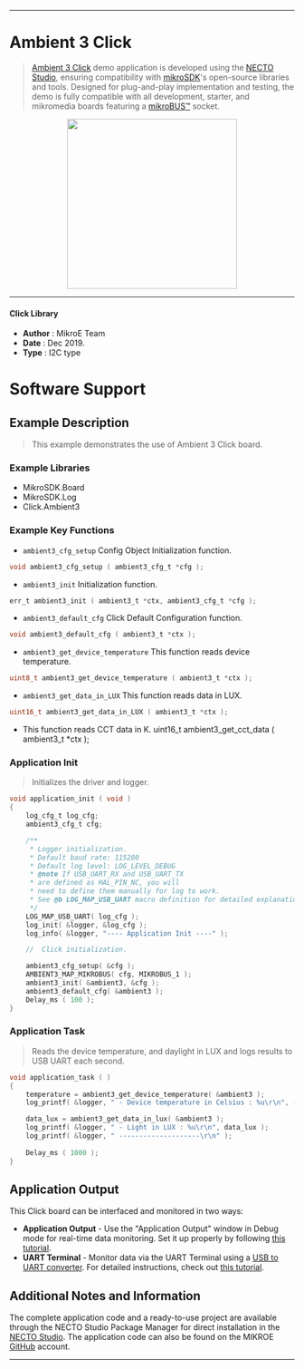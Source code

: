 
---
# Ambient 3 Click

> [Ambient 3 Click](https://www.mikroe.com/?pid_product=MIKROE-3686) demo application is developed using
the [NECTO Studio](https://www.mikroe.com/necto), ensuring compatibility with [mikroSDK](https://www.mikroe.com/mikrosdk)'s
open-source libraries and tools. Designed for plug-and-play implementation and testing, the demo is fully compatible with
all development, starter, and mikromedia boards featuring a [mikroBUS&trade;](https://www.mikroe.com/mikrobus) socket.

<p align="center">
  <img src="https://www.mikroe.com/?pid_product=MIKROE-3686&image=1" height=300px>
</p>

---

#### Click Library

- **Author**        : MikroE Team
- **Date**          : Dec 2019.
- **Type**          : I2C type

# Software Support

## Example Description

> This example demonstrates the use of Ambient 3 Click board.

### Example Libraries

- MikroSDK.Board
- MikroSDK.Log
- Click.Ambient3

### Example Key Functions

- `ambient3_cfg_setup` Config Object Initialization function. 
```c
void ambient3_cfg_setup ( ambient3_cfg_t *cfg );
``` 
 
- `ambient3_init` Initialization function. 
```c
err_t ambient3_init ( ambient3_t *ctx, ambient3_cfg_t *cfg );
```

- `ambient3_default_cfg` Click Default Configuration function. 
```c
void ambient3_default_cfg ( ambient3_t *ctx );
```

- `ambient3_get_device_temperature` This function reads device temperature. 
```c
uint8_t ambient3_get_device_temperature ( ambient3_t *ctx );
```

- `ambient3_get_data_in_LUX` This function reads data in LUX. 
```c
uint16_t ambient3_get_data_in_LUX ( ambient3_t *ctx );
```

- This function reads CCT data in K.
uint16_t ambient3_get_cct_data ( ambient3_t *ctx );

### Application Init

> Initializes the driver and logger.

```c
void application_init ( void )
{
    log_cfg_t log_cfg;
    ambient3_cfg_t cfg;

    /** 
     * Logger initialization.
     * Default baud rate: 115200
     * Default log level: LOG_LEVEL_DEBUG
     * @note If USB_UART_RX and USB_UART_TX 
     * are defined as HAL_PIN_NC, you will 
     * need to define them manually for log to work. 
     * See @b LOG_MAP_USB_UART macro definition for detailed explanation.
     */
    LOG_MAP_USB_UART( log_cfg );
    log_init( &logger, &log_cfg );
    log_info( &logger, "---- Application Init ----" );

    //  Click initialization.

    ambient3_cfg_setup( &cfg );
    AMBIENT3_MAP_MIKROBUS( cfg, MIKROBUS_1 );
    ambient3_init( &ambient3, &cfg );
    ambient3_default_cfg( &ambient3 );
    Delay_ms ( 100 );
}
```

### Application Task

> Reads the device temperature, and daylight in LUX and logs results to USB UART each second.

```c
void application_task ( )
{
    temperature = ambient3_get_device_temperature( &ambient3 );
    log_printf( &logger, " - Device temperature in Celsius : %u\r\n", ( uint16_t ) temperature );

    data_lux = ambient3_get_data_in_lux( &ambient3 );
    log_printf( &logger, " - Light in LUX : %u\r\n", data_lux );
    log_printf( &logger, " --------------------\r\n" );
    
    Delay_ms ( 1000 );
}
```

## Application Output

This Click board can be interfaced and monitored in two ways:
- **Application Output** - Use the "Application Output" window in Debug mode for real-time data monitoring.
Set it up properly by following [this tutorial](https://www.youtube.com/watch?v=ta5yyk1Woy4).
- **UART Terminal** - Monitor data via the UART Terminal using
a [USB to UART converter](https://www.mikroe.com/click/interface/usb?interface*=uart,uart). For detailed instructions,
check out [this tutorial](https://help.mikroe.com/necto/v2/Getting%20Started/Tools/UARTTerminalTool).

## Additional Notes and Information

The complete application code and a ready-to-use project are available through the NECTO Studio Package Manager for 
direct installation in the [NECTO Studio](https://www.mikroe.com/necto). The application code can also be found on
the MIKROE [GitHub](https://github.com/MikroElektronika/mikrosdk_click_v2) account.

---
